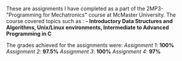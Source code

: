 These are assignments I have completed as a part of the 2MP3-"Programming for Mechatronics" course at McMaster University.
The course covered topics such as :
  **- Introductory Data Structures and Algorithms, Unix/Linux environments, Intermediate to Advanced Programming in C**

The grades achieved for the assignments were:
  _Assignment 1_: **100%**
  _Assignment 2_: **97.5%**
  _Assignment 3_: **100%**
  _Assignment 4_: **97%**
